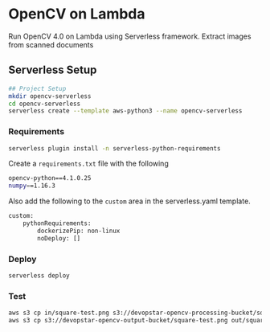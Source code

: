 # OpenCV on Lambda

Run OpenCV 4.0 on Lambda using Serverless framework. Extract images from scanned documents

## Serverless Setup

```bash
## Project Setup
mkdir opencv-serverless
cd opencv-serverless
serverless create --template aws-python3 --name opencv-serverless
```

### Requirements

```bash
serverless plugin install -n serverless-python-requirements
```

Create a `requirements.txt` file with the following

```bash
opencv-python==4.1.0.25
numpy==1.16.3
```

Also add the following to the `custom` area in the serverless.yaml template.

```bash
custom:
    pythonRequirements:
        dockerizePip: non-linux
        noDeploy: []
```

### Deploy

```bash
serverless deploy
```

### Test

```bash
aws s3 cp in/square-test.png s3://devopstar-opencv-processing-bucket/square-test.png
aws s3 cp s3://devopstar-opencv-output-bucket/square-test.png out/square-test.png
```